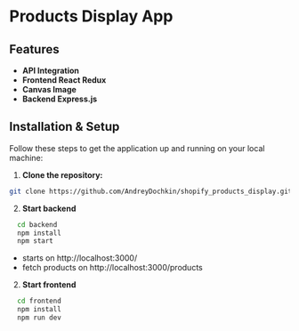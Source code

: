 # Products Display App

## Features

- **API Integration**
- **Frontend React Redux**
- **Canvas Image**
- **Backend Express.js**

## Installation & Setup
Follow these steps to get the application up and running on your local machine:

1. **Clone the repository:**

 ```bash
 git clone https://github.com/AndreyDochkin/shopify_products_display.git
 ```
2. **Start backend**
```bash
  cd backend
  npm install
  npm start
  ```
- starts on http://localhost:3000/
- fetch products on http://localhost:3000/products
2. **Start frontend**
```bash
  cd frontend
  npm install
  npm run dev
  ```


